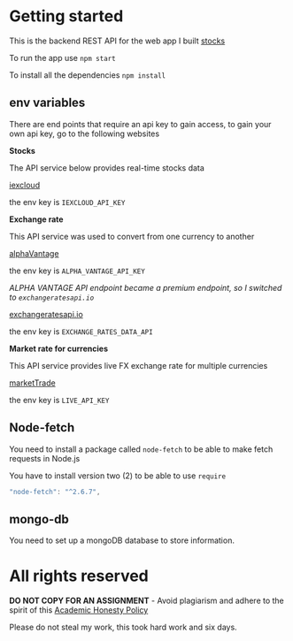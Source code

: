 # Getting started

This is the backend REST API for the web app I built [stocks](https://ifeanyi-stocks.netlify.app)

To run the app use `npm start`

To install all the dependencies `npm install`

## env variables

There are end points that require an api key to gain access, to gain your own api key, go to the following websites 

**Stocks**

The API service below provides real-time stocks data

[iexcloud](https://iexcloud.io/cloud-login#/register)

the env key is `IEXCLOUD_API_KEY`

**Exchange rate**

This API service was used to convert from one currency to another

[alphaVantage](https://www.alphavantage.co/support/#api-key)

the env key is `ALPHA_VANTAGE_API_KEY`


*ALPHA VANTAGE API endpoint became a premium endpoint, so I switched to `exchangeratesapi.io`*

[exchangeratesapi.io](https://exchangeratesapi.io/documentation/#convertcurrency)

the env key is `EXCHANGE_RATES_DATA_API`


**Market rate for currencies**

This API service provides live FX exchange rate for multiple currencies

[marketTrade](https://marketdata.tradermade.com/signup)

the env key is `LIVE_API_KEY`

## Node-fetch

You need to install a package called `node-fetch` to be able to make fetch requests in Node.js

You have to install version two (2) to be able to use `require`

```javascript
"node-fetch": "^2.6.7",
```

## mongo-db

You need to set up a mongoDB database to store information.

# All rights reserved

**DO NOT COPY FOR AN ASSIGNMENT** - Avoid plagiarism and adhere to the spirit of this [Academic Honesty Policy](https://www.freecodecamp.org/news/academic-honesty-policy/)

Please do not steal my work, this took hard work and six days. 